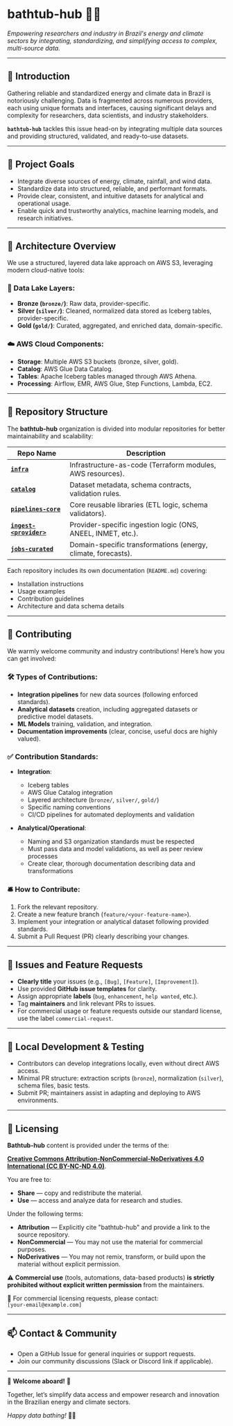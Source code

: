 # bathtub-hub 🛁🐥

_Empowering researchers and industry in Brazil's energy and climate sectors by integrating, standardizing, and simplifying access to complex, multi-source data._

---

## 📖 Introduction

Gathering reliable and standardized energy and climate data in Brazil is notoriously challenging. Data is fragmented across numerous providers, each using unique formats and interfaces, causing significant delays and complexity for researchers, data scientists, and industry stakeholders.

**`bathtub-hub`** tackles this issue head-on by integrating multiple data sources and providing structured, validated, and ready-to-use datasets.

---

## 🎯 Project Goals

- Integrate diverse sources of energy, climate, rainfall, and wind data.
- Standardize data into structured, reliable, and performant formats.
- Provide clear, consistent, and intuitive datasets for analytical and operational usage.
- Enable quick and trustworthy analytics, machine learning models, and research initiatives.

---

## 🧱 Architecture Overview

We use a structured, layered data lake approach on AWS S3, leveraging modern cloud-native tools:

### 📂 Data Lake Layers:

- **Bronze (`bronze/`)**: Raw data, provider-specific.
- **Silver (`silver/`)**: Cleaned, normalized data stored as Iceberg tables, provider-specific.
- **Gold (`gold/`)**: Curated, aggregated, and enriched data, domain-specific.

### ☁️ AWS Cloud Components:

- **Storage**: Multiple AWS S3 buckets (bronze, silver, gold).
- **Catalog**: AWS Glue Data Catalog.
- **Tables**: Apache Iceberg tables managed through AWS Athena.
- **Processing**: Airflow, EMR, AWS Glue, Step Functions, Lambda, EC2.

---

## 📌 Repository Structure

The **bathtub-hub** organization is divided into modular repositories for better maintainability and scalability:

| Repo Name                    | Description                                                   |
| ---------------------------- | ------------------------------------------------------------- |
| **[`infra`](#)**             | Infrastructure-as-code (Terraform modules, AWS resources).    |
| **[`catalog`](#)**           | Dataset metadata, schema contracts, validation rules.         |
| **[`pipelines-core`](#)**    | Core reusable libraries (ETL logic, schema validators).       |
| **[`ingest-<provider>`](#)** | Provider-specific ingestion logic (ONS, ANEEL, INMET, etc.).  |
| **[`jobs-curated`](#)**      | Domain-specific transformations (energy, climate, forecasts). |

Each repository includes its own documentation (`README.md`) covering:

- Installation instructions
- Usage examples
- Contribution guidelines
- Architecture and data schema details

---

## 🚧 Contributing

We warmly welcome community and industry contributions! Here’s how you can get involved:

### 🛠 Types of Contributions:

- **Integration pipelines** for new data sources (following enforced standards).
- **Analytical datasets** creation, including aggregated datasets or predictive model datasets.
- **ML Models** training, validation, and integration.
- **Documentation improvements** (clear, concise, useful docs are highly valued).

### ✅ Contribution Standards:

- **Integration**:

  - Iceberg tables
  - AWS Glue Catalog integration
  - Layered architecture (`bronze/`, `silver/`, `gold/`)
  - Specific naming conventions
  - CI/CD pipelines for automated deployments and validation

- **Analytical/Operational**:
  - Naming and S3 organization standards must be respected
  - Must pass data and model validations, as well as peer review processes
  - Create clear, thorough documentation describing data and transformations

### 🛎 How to Contribute:

1. Fork the relevant repository.
2. Create a new feature branch (`feature/<your-feature-name>`).
3. Implement your integration or analytical dataset following provided standards.
4. Submit a Pull Request (PR) clearly describing your changes.

---

## 🐞 Issues and Feature Requests

- **Clearly title** your issues (e.g., `[Bug]`, `[Feature]`, `[Improvement]`).
- Use provided **GitHub issue templates** for clarity.
- Assign appropriate **labels** (`bug`, `enhancement`, `help wanted`, etc.).
- Tag **maintainers** and link relevant PRs to issues.
- For commercial usage or feature requests outside our standard license, use the label `commercial-request`.

---

## 🚀 Local Development & Testing

- Contributors can develop integrations locally, even without direct AWS access.
- Minimal PR structure: extraction scripts (`bronze`), normalization (`silver`), schema files, basic tests.
- Submit PR; maintainers assist in adapting and deploying to AWS environments.

---

## 📝 Licensing

**Bathtub-hub** content is provided under the terms of the:

[**Creative Commons Attribution-NonCommercial-NoDerivatives 4.0 International (CC BY-NC-ND 4.0)**](https://creativecommons.org/licenses/by-nc-nd/4.0/).

You are free to:

- **Share** — copy and redistribute the material.
- **Use** — access and analyze data for research and studies.

Under the following terms:

- **Attribution** — Explicitly cite "bathtub-hub" and provide a link to the source repository.
- **NonCommercial** — You may not use the material for commercial purposes.
- **NoDerivatives** — You may not remix, transform, or build upon the material without explicit permission.

⚠️ **Commercial use** (tools, automations, data-based products) **is strictly prohibited without explicit written permission** from the maintainers.

📩 For commercial licensing requests, please contact:  
`[your-email@example.com]`

---

## 📫 Contact & Community

- Open a GitHub Issue for general inquiries or support requests.
- Join our community discussions (Slack or Discord link if applicable).

---

🎉 **Welcome aboard!** 🎉

Together, let’s simplify data access and empower research and innovation in the Brazilian energy and climate sectors.

_Happy data bathing!_ 🛁🌊

